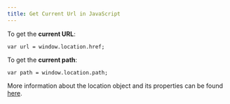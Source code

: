 ```yaml
---
title: Get Current Url in JavaScript
---
```

To get the **current URL**:

    var url = window.location.href;

To get the **current path**:

    var path = window.location.path;

More information about the location object and its properties can be found [here](https://developer.mozilla.org/en-US/docs/Web/API/Window/location).